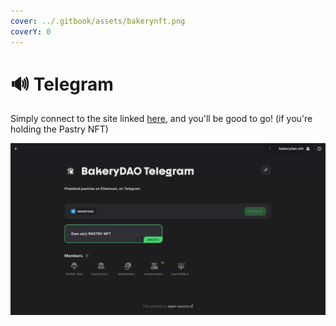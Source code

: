 ```yaml
---
cover: ../.gitbook/assets/bakerynft.png
coverY: 0
---
```


# 🔊 Telegram

Simply connect to the site linked [here](https://alpha.guild.xyz/bakerydao-telegram), and you'll be good to go! (if you're holding the Pastry NFT)

![BakeryDAO Telegram](../.gitbook/assets/BAKEdao.jpg)
